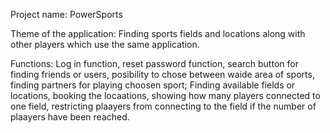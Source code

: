 Project name: PowerSports 

Theme of the application: Finding sports fields and locations along with other players which use the same application. 

Functions: Log in function, reset password function, search button for finding friends or users, posibility to chose between waide area of sports, finding partners for playing choosen sport; Finding available fields or locations, booking the locaations, showing how many players connected to one field, restricting plaayers from connecting to the field if the number of plaayers have been reached. 
